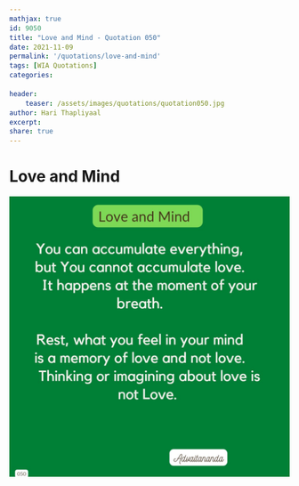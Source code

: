 ```yaml
---
mathjax: true
id: 9050
title: "Love and Mind - Quotation 050"
date: 2021-11-09
permalink: '/quotations/love-and-mind'
tags: [WIA Quotations] 
categories: 

header:
    teaser: /assets/images/quotations/quotation050.jpg
author: Hari Thapliyaal 
excerpt:
share: true 
---
```


# Love and Mind

![Love and Mind](/assets/images/quotations/quotation050.jpg)
